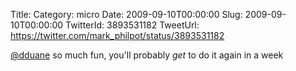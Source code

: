 Title: 
Category: micro
Date: 2009-09-10T00:00:00
Slug: 2009-09-10T00:00:00
TwitterId: 3893531182
TweetUrl: https://twitter.com/mark_philpot/status/3893531182

[@dduane](https://twitter.com/dduane) so much fun, you'll probably *get* to do it again in a week